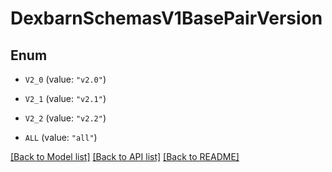 # DexbarnSchemasV1BasePairVersion

## Enum


* `V2_0` (value: `"v2.0"`)

* `V2_1` (value: `"v2.1"`)

* `V2_2` (value: `"v2.2"`)

* `ALL` (value: `"all"`)


[[Back to Model list]](../README.md#documentation-for-models) [[Back to API list]](../README.md#documentation-for-api-endpoints) [[Back to README]](../README.md)


